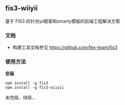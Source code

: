 ## fis3-wiiyii

基于 FIS3 的针对yii框架和smarty模板的前端工程解决方案

### 文档

- 构建工具文档参见 https://github.com/fex-team/fis3

### 使用方法

**安装**

```
npm install -g fis3
npm install -g fis3-wiiyii
```

未完结，待续…